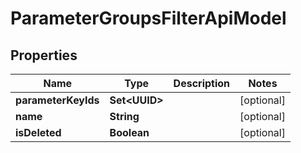 

# ParameterGroupsFilterApiModel


## Properties

| Name | Type | Description | Notes |
|------------ | ------------- | ------------- | -------------|
|**parameterKeyIds** | **Set&lt;UUID&gt;** |  |  [optional] |
|**name** | **String** |  |  [optional] |
|**isDeleted** | **Boolean** |  |  [optional] |



